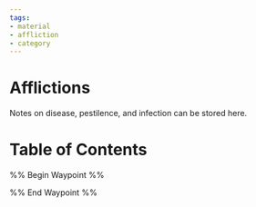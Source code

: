 ```yaml
---
tags:
- material
- affliction
- category
---
```

# Afflictions
Notes on disease, pestilence, and infection can be stored here.
# Table of Contents
%% Begin Waypoint %%


%% End Waypoint %%

